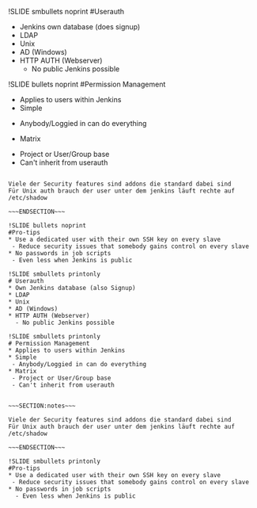 !SLIDE smbullets noprint
#Userauth
* Jenkins own database (does signup)
* LDAP
* Unix
* AD (Windows)
* HTTP AUTH (Webserver)
  - No public Jenkins possible

!SLIDE bullets noprint
#Permission Management
* Applies to users within Jenkins
* Simple
 - Anybody/Loggied in can do everything
* Matrix
 - Project or User/Group base
 - Can't inherit from userauth

~~~SECTION:notes~~~

Viele der Security features sind addons die standard dabei sind
Für Unix auth brauch der user unter dem jenkins läuft rechte auf /etc/shadow

~~~ENDSECTION~~~

!SLIDE bullets noprint
#Pro-tips
* Use a dedicated user with their own SSH key on every slave
 - Reduce security issues that somebody gains control on every slave
* No passwords in job scripts
 - Even less when Jenkins is public

!SLIDE smbullets printonly
# Userauth
* Own Jenkins database (also Signup)
* LDAP
* Unix
* AD (Windows)
* HTTP AUTH (Webserver)
  - No public Jenkins possible

!SLIDE smbullets printonly
# Permission Management
* Applies to users within Jenkins
* Simple
 - Anybody/Loggied in can do everything
* Matrix
 - Project or User/Group base
 - Can't inherit from userauth


~~~SECTION:notes~~~

Viele der Security features sind addons die standard dabei sind
Für Unix auth brauch der user unter dem jenkins läuft rechte auf /etc/shadow

~~~ENDSECTION~~~

!SLIDE smbullets printonly
#Pro-tips
* Use a dedicated user with their own SSH key on every slave
 - Reduce security issues that somebody gains control on every slave
* No passwords in job scripts
  - Even less when Jenkins is public
